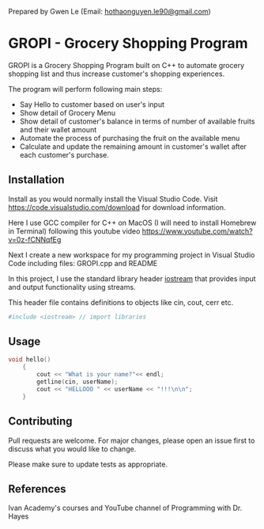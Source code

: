 Prepared by Gwen Le (Email: hothaonguyen.le90@gmail.com)

# GROPI - Grocery Shopping Program

GROPI is a Grocery Shopping Program built on C++ to automate grocery shopping list and thus increase customer's shopping experiences.

The program will perform following main steps:
* Say Hello to customer based on user's input 
* Show detail of Grocery Menu
* Show detail of customer's balance in terms of number of available fruits and their wallet amount
* Automate the process of purchasing the fruit on the available menu
* Calculate and update the remaining amount in customer's wallet after each customer's purchase. 

## Installation

Install as you would normally install the Visual Studio Code.  Visit
   https://code.visualstudio.com/download for download information.
   
 Here I use GCC compiler for C++ on MacOS (I will need to install Homebrew in Terminal) following this youtube video 
    https://www.youtube.com/watch?v=0z-fCNNqfEg

Next I create a new workspace for my programming project in Visual Studio Code including files: GROPI.cpp and README

In this project, I use the standard library header [iostream](http://www.cplusplus.com/reference/iostream/) that provides input and output functionality using streams.

This header file contains definitions to objects like cin, cout, cerr etc.

```bash
#include <iostream> // import libraries
```

## Usage

```C++
void hello()
    {
        cout << "What is your name?"<< endl;
        getline(cin, userName);
        cout << "HELLOOO " << userName << "!!!\n\n";
    }
```

## Contributing
Pull requests are welcome. For major changes, please open an issue first to discuss what you would like to change.

Please make sure to update tests as appropriate.

## References 
Ivan Academy's courses and YouTube channel of Programming with Dr. Hayes

